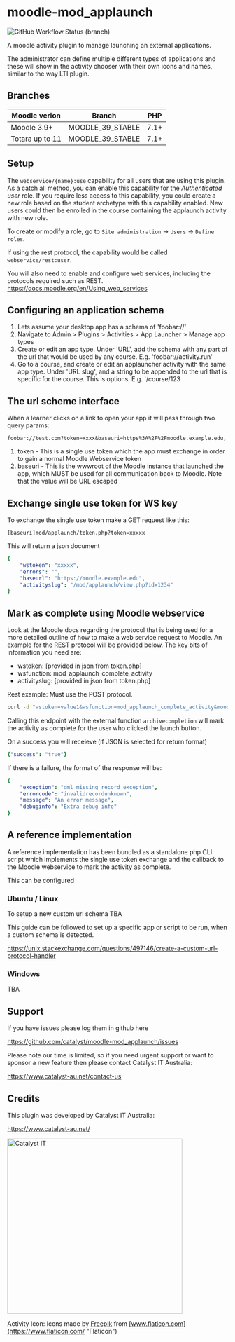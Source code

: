 # moodle-mod_applaunch
![GitHub Workflow Status (branch)](https://img.shields.io/github/workflow/status/catalyst/moodle-mod_applaunch/ci/main?label=ci)

A moodle activity plugin to manage launching an external applications.

The administrator can define multiple different types of applications and these will show
in the activity chooser with their own icons and names, similar to the way LTI plugin.


Branches
--------

| Moodle verion     | Branch           | PHP  |
| ----------------- | ---------------- | ---- |
| Moodle 3.9+       | MOODLE_39_STABLE | 7.1+ |
| Totara up to 11   | MOODLE_39_STABLE | 7.1+ |


Setup
--------

The `webservice/{name}:use` capability for all users that are using this plugin. As a catch all method, you can enable this capability for the *Authenticated user* role. If you require less access to this capability, you could create a new role based on the student archetype with this capability enabled. New users could then be enrolled in the course containing the applaunch activity with new role.

To create or modify a role, go to `Site administration` -> `Users` -> `Define roles`.

If using the rest protocol, the capability would be called `webservice/rest:user`.

You will also need to enable and configure web services, including the protocols required such as REST. https://docs.moodle.org/en/Using_web_services

Configuring an application schema
--------------------------------

1) Lets assume your desktop app has a schema of 'foobar://'
2) Navigate to Admin > Plugins > Activities > App Launcher > Manage app types
3) Create or edit an app type. Under 'URL', add the schema with any part of the url that would be used by any course. E.g. 'foobar://activity.run'
4) Go to a course, and create or edit an applauncher activity with the same app type. Under 'URL slug', and a string to be appended to the url that is specific for the course. This is options. E.g. '/course/123


The url scheme interface
------------------------

When a learner clicks on a link to open your app it will pass through two query params:

```
foobar://test.com?token=xxxx&baseuri=https%3A%2F%2Fmoodle.example.edu,
```

1) token - This is a single use token which the app must exchange in order to gain a normal Moodle Webservice token
2) baseuri - This is the wwwroot of the Moodle instance that launched the app, which MUST be used for all communication back to Moodle. Note that the value will be URL escaped

Exchange single use token for WS key
------------------------------------

To exchange the single use token make a GET request like this:

```
[baseuri]mod/applaunch/token.php?token=xxxxx
```

This will return a json document

```yaml
{
    "wstoken": "xxxxx",
    "errors": "",
    "baseurl": "https://moodle.example.edu",
    "activityslug": "/mod/applaunch/view.php?id=1234"
}
```

Mark as complete using Moodle webservice
----------------------------------------

Look at the Moodle docs regarding the protocol that is being used for a more detailed outline of how to make a web service request to Moodle. An example for the REST protocol will be provided below. The key bits of information you need are:

* wstoken: [provided in json from token.php]
* wsfunction: mod_applaunch_complete_activity
* activityslug: [provided in json from token.php]

Rest example:
Must use the POST protocol.

```sh
curl -d "wstoken=value1&wsfunction=mod_applaunch_complete_activity&moodlewsrestformat=json&activityslug=value2" -X POST https://www.moodle.com/webservice/rest/server.php
```
Calling this endpoint with the external function `archivecompletion` will mark the activity as complete for the user who clicked the launch button.

On a success you will receieve (if JSON is selected for return format)

```yaml
{"success": "true"}
```

If there is a failure, the format of the response will be:

```yaml
{
    "exception": "dml_missing_record_exception",
    "errorcode": "invalidrecordunknown",
    "message": "An error message",
    "debuginfo": "Extra debug info"
}
```

A reference implementation
--------------------------

A reference implementation has been bundled as a standalone php CLI script which implements the single use token
exchange and the callback to the Moodle webservice to mark the activity as complete.

This can be configured

### Ubuntu / Linux

To setup a new custom url schema TBA

This guide can be followed to set up a specific app or script to be run, when a custom schema is detected.

https://unix.stackexchange.com/questions/497146/create-a-custom-url-protocol-handler


### Windows

TBA


Support
-------

If you have issues please log them in github here

https://github.com/catalyst/moodle-mod_applaunch/issues

Please note our time is limited, so if you need urgent support or want to
sponsor a new feature then please contact Catalyst IT Australia:

https://www.catalyst-au.net/contact-us


Credits
-------

This plugin was developed by Catalyst IT Australia:

https://www.catalyst-au.net/

<img alt="Catalyst IT" src="https://cdn.rawgit.com/CatalystIT-AU/moodle-auth_saml2/master/pix/catalyst-logo.svg" width="400">

Activity Icon: Icons made by [Freepik](https://www.freepik.com "Freepik") from [www.flaticon.com](https://www.flaticon.com/ "Flaticon")

